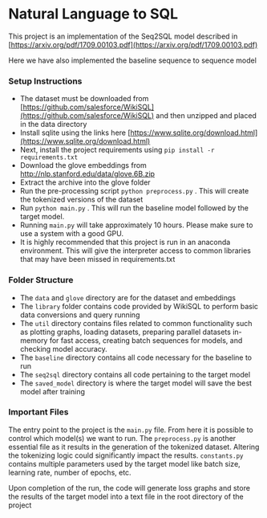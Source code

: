 
# Natural Language to SQL


This project is an implementation of the Seq2SQL model described in [https://arxiv.org/pdf/1709.00103.pdf](https://arxiv.org/pdf/1709.00103.pdf)

Here we have also implemented the baseline sequence to sequence model


### Setup Instructions
- The dataset must be downloaded from [https://github.com/salesforce/WikiSQL](https://github.com/salesforce/WikiSQL) and then unzipped and placed in the data directory
- Install sqlite using the links here [https://www.sqlite.org/download.html](https://www.sqlite.org/download.html)
- Next, install the project requirements using `pip install -r requirements.txt`
- Download the glove embeddings from http://nlp.stanford.edu/data/glove.6B.zip
- Extract the archive into the glove folder
- Run the pre-processing script `python preprocess.py` . This will create the tokenized versions of the dataset
- Run `python main.py` . This will run the baseline model followed by the target model.
- Running `main.py` will take approximately 10 hours. Please make sure to use a system with a good GPU.
- It is highly recommended that this project is run in an anaconda environment. This will give the interpreter access to common libraries that may have been missed in requirements.txt


### Folder Structure
- The `data` and `glove` directory are for the dataset and embeddings
- The `library` folder contains code provided by WikiSQL to perform basic data conversions and query running
- The `util` directory contains files related to common functionality such as plotting graphs, loading datasets, preparing parallel datasets in-memory for fast access, creating batch sequences for models, and checking model accuracy.
- The `baseline` directory contains all code necessary for the baseline to run
- The `seq2sql` directory contains all code pertaining to the target model 
- The `saved_model` directory is where the target model will save the best model after training


### Important Files
The entry point to the project is the `main.py`  file. From here it is possible to control which model(s) we want to run. The `preprocess.py` is another essential file as it results in the generation of the tokenized dataset. Altering the tokenizing logic could significantly impact the results. `constants.py` contains multiple parameters used by the target model like batch size, learning rate, number of epochs, etc.

Upon completion of the run, the code will generate loss graphs and store the results of the target model into a text file in the root directory of the project
